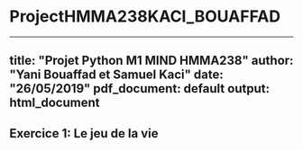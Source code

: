 # ProjectHMMA238KACI_BOUAFFAD

---
title: "Projet Python M1 MIND HMMA238"
author: "Yani Bouaffad et Samuel Kaci"
date: "26/05/2019"
pdf_document: default
output: html_document
---

## Exercice 1: Le jeu de la vie



